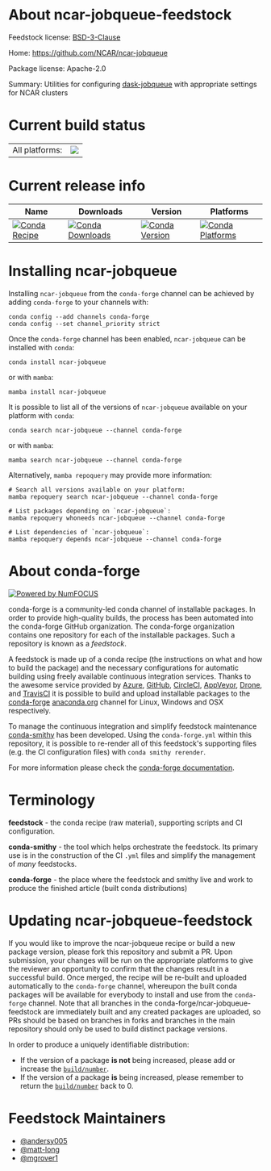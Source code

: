 About ncar-jobqueue-feedstock
=============================

Feedstock license: [BSD-3-Clause](https://github.com/conda-forge/ncar-jobqueue-feedstock/blob/main/LICENSE.txt)

Home: https://github.com/NCAR/ncar-jobqueue

Package license: Apache-2.0

Summary: Utilities for configuring [dask-jobqueue](https://jobqueue.dask.org) with appropriate settings for NCAR clusters

Current build status
====================


<table><tr><td>All platforms:</td>
    <td>
      <a href="https://dev.azure.com/conda-forge/feedstock-builds/_build/latest?definitionId=11211&branchName=main">
        <img src="https://dev.azure.com/conda-forge/feedstock-builds/_apis/build/status/ncar-jobqueue-feedstock?branchName=main">
      </a>
    </td>
  </tr>
</table>

Current release info
====================

| Name | Downloads | Version | Platforms |
| --- | --- | --- | --- |
| [![Conda Recipe](https://img.shields.io/badge/recipe-ncar--jobqueue-green.svg)](https://anaconda.org/conda-forge/ncar-jobqueue) | [![Conda Downloads](https://img.shields.io/conda/dn/conda-forge/ncar-jobqueue.svg)](https://anaconda.org/conda-forge/ncar-jobqueue) | [![Conda Version](https://img.shields.io/conda/vn/conda-forge/ncar-jobqueue.svg)](https://anaconda.org/conda-forge/ncar-jobqueue) | [![Conda Platforms](https://img.shields.io/conda/pn/conda-forge/ncar-jobqueue.svg)](https://anaconda.org/conda-forge/ncar-jobqueue) |

Installing ncar-jobqueue
========================

Installing `ncar-jobqueue` from the `conda-forge` channel can be achieved by adding `conda-forge` to your channels with:

```
conda config --add channels conda-forge
conda config --set channel_priority strict
```

Once the `conda-forge` channel has been enabled, `ncar-jobqueue` can be installed with `conda`:

```
conda install ncar-jobqueue
```

or with `mamba`:

```
mamba install ncar-jobqueue
```

It is possible to list all of the versions of `ncar-jobqueue` available on your platform with `conda`:

```
conda search ncar-jobqueue --channel conda-forge
```

or with `mamba`:

```
mamba search ncar-jobqueue --channel conda-forge
```

Alternatively, `mamba repoquery` may provide more information:

```
# Search all versions available on your platform:
mamba repoquery search ncar-jobqueue --channel conda-forge

# List packages depending on `ncar-jobqueue`:
mamba repoquery whoneeds ncar-jobqueue --channel conda-forge

# List dependencies of `ncar-jobqueue`:
mamba repoquery depends ncar-jobqueue --channel conda-forge
```


About conda-forge
=================

[![Powered by
NumFOCUS](https://img.shields.io/badge/powered%20by-NumFOCUS-orange.svg?style=flat&colorA=E1523D&colorB=007D8A)](https://numfocus.org)

conda-forge is a community-led conda channel of installable packages.
In order to provide high-quality builds, the process has been automated into the
conda-forge GitHub organization. The conda-forge organization contains one repository
for each of the installable packages. Such a repository is known as a *feedstock*.

A feedstock is made up of a conda recipe (the instructions on what and how to build
the package) and the necessary configurations for automatic building using freely
available continuous integration services. Thanks to the awesome service provided by
[Azure](https://azure.microsoft.com/en-us/services/devops/), [GitHub](https://github.com/),
[CircleCI](https://circleci.com/), [AppVeyor](https://www.appveyor.com/),
[Drone](https://cloud.drone.io/welcome), and [TravisCI](https://travis-ci.com/)
it is possible to build and upload installable packages to the
[conda-forge](https://anaconda.org/conda-forge) [anaconda.org](https://anaconda.org/)
channel for Linux, Windows and OSX respectively.

To manage the continuous integration and simplify feedstock maintenance
[conda-smithy](https://github.com/conda-forge/conda-smithy) has been developed.
Using the ``conda-forge.yml`` within this repository, it is possible to re-render all of
this feedstock's supporting files (e.g. the CI configuration files) with ``conda smithy rerender``.

For more information please check the [conda-forge documentation](https://conda-forge.org/docs/).

Terminology
===========

**feedstock** - the conda recipe (raw material), supporting scripts and CI configuration.

**conda-smithy** - the tool which helps orchestrate the feedstock.
                   Its primary use is in the construction of the CI ``.yml`` files
                   and simplify the management of *many* feedstocks.

**conda-forge** - the place where the feedstock and smithy live and work to
                  produce the finished article (built conda distributions)


Updating ncar-jobqueue-feedstock
================================

If you would like to improve the ncar-jobqueue recipe or build a new
package version, please fork this repository and submit a PR. Upon submission,
your changes will be run on the appropriate platforms to give the reviewer an
opportunity to confirm that the changes result in a successful build. Once
merged, the recipe will be re-built and uploaded automatically to the
`conda-forge` channel, whereupon the built conda packages will be available for
everybody to install and use from the `conda-forge` channel.
Note that all branches in the conda-forge/ncar-jobqueue-feedstock are
immediately built and any created packages are uploaded, so PRs should be based
on branches in forks and branches in the main repository should only be used to
build distinct package versions.

In order to produce a uniquely identifiable distribution:
 * If the version of a package **is not** being increased, please add or increase
   the [``build/number``](https://docs.conda.io/projects/conda-build/en/latest/resources/define-metadata.html#build-number-and-string).
 * If the version of a package **is** being increased, please remember to return
   the [``build/number``](https://docs.conda.io/projects/conda-build/en/latest/resources/define-metadata.html#build-number-and-string)
   back to 0.

Feedstock Maintainers
=====================

* [@andersy005](https://github.com/andersy005/)
* [@matt-long](https://github.com/matt-long/)
* [@mgrover1](https://github.com/mgrover1/)

